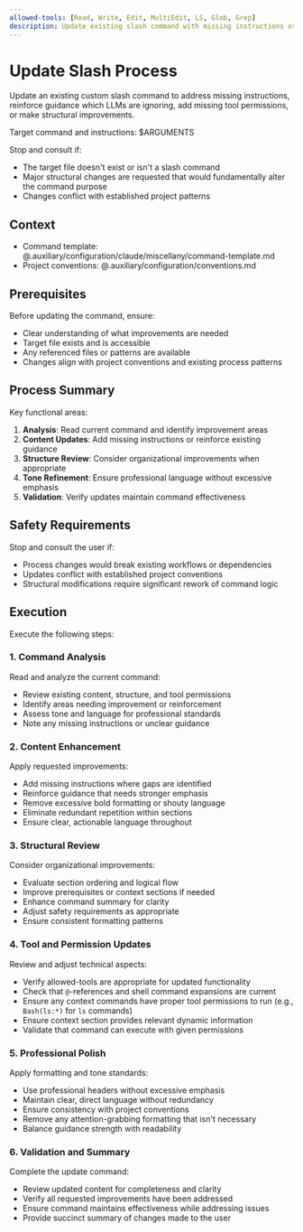 ```yaml
---
allowed-tools: [Read, Write, Edit, MultiEdit, LS, Glob, Grep]
description: Update existing slash command with missing instructions or reinforced guidance
---
```


# Update Slash Process

Update an existing custom slash command to address missing instructions,
reinforce guidance which LLMs are ignoring, add missing tool permissions, or
make structural improvements.

Target command and instructions: $ARGUMENTS

Stop and consult if:
- The target file doesn't exist or isn't a slash command
- Major structural changes are requested that would fundamentally alter the command purpose
- Changes conflict with established project patterns

## Context

- Command template: @.auxiliary/configuration/claude/miscellany/command-template.md
- Project conventions: @.auxiliary/configuration/conventions.md

## Prerequisites

Before updating the command, ensure:
- Clear understanding of what improvements are needed
- Target file exists and is accessible
- Any referenced files or patterns are available
- Changes align with project conventions and existing process patterns

## Process Summary

Key functional areas:
1. **Analysis**: Read current command and identify improvement areas
2. **Content Updates**: Add missing instructions or reinforce existing guidance
3. **Structure Review**: Consider organizational improvements when appropriate
4. **Tone Refinement**: Ensure professional language without excessive emphasis
5. **Validation**: Verify updates maintain command effectiveness

## Safety Requirements

Stop and consult the user if:
- Process changes would break existing workflows or dependencies
- Updates conflict with established project conventions
- Structural modifications require significant rework of command logic

## Execution

Execute the following steps:

### 1. Command Analysis
Read and analyze the current command:
- Review existing content, structure, and tool permissions
- Identify areas needing improvement or reinforcement
- Assess tone and language for professional standards
- Note any missing instructions or unclear guidance

### 2. Content Enhancement
Apply requested improvements:
- Add missing instructions where gaps are identified
- Reinforce guidance that needs stronger emphasis
- Remove excessive bold formatting or shouty language
- Eliminate redundant repetition within sections
- Ensure clear, actionable language throughout

### 3. Structural Review
Consider organizational improvements:
- Evaluate section ordering and logical flow
- Improve prerequisites or context sections if needed
- Enhance command summary for clarity
- Adjust safety requirements as appropriate
- Ensure consistent formatting patterns

### 4. Tool and Permission Updates
Review and adjust technical aspects:
- Verify allowed-tools are appropriate for updated functionality
- Check that `@`-references and shell command expansions are current
- Ensure any context commands have proper tool permissions to run (e.g., `Bash(ls:*)` for `ls` commands)
- Ensure context section provides relevant dynamic information
- Validate that command can execute with given permissions

### 5. Professional Polish
Apply formatting and tone standards:
- Use professional headers without excessive emphasis
- Maintain clear, direct language without redundancy
- Ensure consistency with project conventions
- Remove any attention-grabbing formatting that isn't necessary
- Balance guidance strength with readability

### 6. Validation and Summary
Complete the update command:
- Review updated content for completeness and clarity
- Verify all requested improvements have been addressed
- Ensure command maintains effectiveness while addressing issues
- Provide succinct summary of changes made to the user
